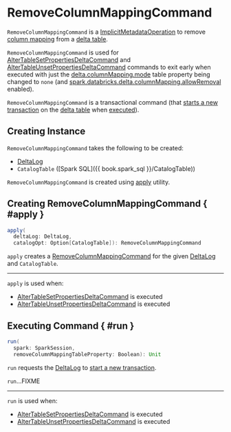 # RemoveColumnMappingCommand

`RemoveColumnMappingCommand` is a [ImplicitMetadataOperation](../../ImplicitMetadataOperation.md) to remove [column mapping](../../column-mapping/index.md) from a [delta table](#deltaLog).

`RemoveColumnMappingCommand` is used for [AlterTableSetPropertiesDeltaCommand](AlterTableSetPropertiesDeltaCommand.md) and [AlterTableUnsetPropertiesDeltaCommand](AlterTableUnsetPropertiesDeltaCommand.md) commands to exit early when executed with just the [delta.columnMapping.mode](../../table-properties/DeltaConfigs.md#COLUMN_MAPPING_MODE) table property being changed to `none` (and [spark.databricks.delta.columnMapping.allowRemoval](../../configuration-properties/index.md#columnMapping.allowRemoval) enabled).

`RemoveColumnMappingCommand` is a transactional command (that [starts a new transaction](../../DeltaLog.md#withNewTransaction) on the [delta table](#deltaLog) when [executed](#run)).

## Creating Instance

`RemoveColumnMappingCommand` takes the following to be created:

* <span id="deltaLog"> [DeltaLog](../../DeltaLog.md)
* <span id="catalogOpt"> `CatalogTable` ([Spark SQL]({{ book.spark_sql }}/CatalogTable))

`RemoveColumnMappingCommand` is created using [apply](#apply) utility.

## Creating RemoveColumnMappingCommand { #apply }

```scala
apply(
  deltaLog: DeltaLog,
  catalogOpt: Option[CatalogTable]): RemoveColumnMappingCommand
```

`apply` creates a [RemoveColumnMappingCommand](#creating-instance) for the given [DeltaLog](../../DeltaLog.md) and `CatalogTable`.

---

`apply` is used when:

* [AlterTableSetPropertiesDeltaCommand](AlterTableSetPropertiesDeltaCommand.md) is executed
* [AlterTableUnsetPropertiesDeltaCommand](AlterTableUnsetPropertiesDeltaCommand.md) is executed

## Executing Command { #run }

```scala
run(
  spark: SparkSession,
  removeColumnMappingTableProperty: Boolean): Unit
```

`run` requests the [DeltaLog](#deltaLog) to [start a new transaction](../../DeltaLog.md#withNewTransaction).

`run`...FIXME

---

`run` is used when:

* [AlterTableSetPropertiesDeltaCommand](AlterTableSetPropertiesDeltaCommand.md) is executed
* [AlterTableUnsetPropertiesDeltaCommand](AlterTableUnsetPropertiesDeltaCommand.md) is executed
